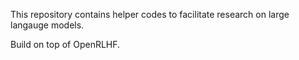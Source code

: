 This repository contains helper codes to facilitate research on large langauge models.

Build on top of OpenRLHF.
